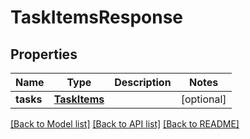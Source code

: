 # TaskItemsResponse

## Properties
Name | Type | Description | Notes
------------ | ------------- | ------------- | -------------
**tasks** | [**TaskItems**](TaskItems.md) |  | [optional] 

[[Back to Model list]](../README.md#documentation-for-models) [[Back to API list]](../README.md#documentation-for-api-endpoints) [[Back to README]](../README.md)


